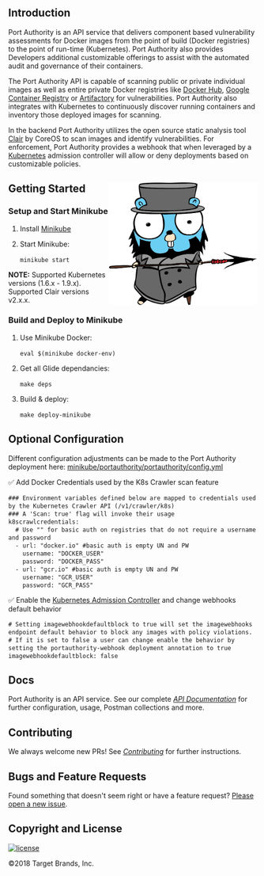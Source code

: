 ## Introduction

Port Authority is an API service that delivers component based vulnerability assessments for Docker images from the point of build (Docker registries) to the point of run-time (Kubernetes). Port Authority also provides Developers additional customizable offerings to assist with the automated audit and governance of their containers.

The Port Authority API is capable of scanning public or private individual images as well as entire private Docker registries like [Docker Hub](https://hub.docker.com), [Google Container Registry](https://cloud.google.com/container-registry/) or [Artifactory](https://jfrog.com/artifactory/) for vulnerabilities. Port Authority also integrates with Kubernetes to continuously discover running containers and inventory those deployed images for scanning.

In the backend Port Authority utilizes the open source static analysis tool [Clair](https://github.com/coreos/clair) by CoreOS to scan images and identify vulnerabilities. For enforcement, Port Authority provides a webhook that when leveraged by a [Kubernetes](https://github.com/kubernetes/kubernetes) admission controller will allow or deny deployments based on customizable policies.


## Getting Started <img align="right" width="300" src="imgs/ahab-small.png">

### Setup and Start Minikube
1. Install [Minikube](https://github.com/kubernetes/minikube)
2. Start Minikube:

   `minikube start`

**NOTE:** Supported Kubernetes versions (1.6.x - 1.9.x). Supported Clair versions v2.x.x.

### Build and Deploy to Minikube
1. Use Minikube Docker:

   `eval $(minikube docker-env)`

2. Get all Glide dependancies:

   `make deps`

3. Build & deploy:

   `make deploy-minikube`

## Optional Configuration
Different configuration adjustments can be made to the Port Authority deployment here: [minikube/portauthority/portauthority/config.yml](minikube/portauthority/portauthority/config.yml)

:white_check_mark: Add Docker Credentials used by the K8s Crawler scan feature

```
### Environment variables defined below are mapped to credentials used by the Kubernetes Crawler API (/v1/crawler/k8s)
### A 'Scan: true' flag will invoke their usage
k8scrawlcredentials:
  # Use "" for basic auth on registries that do not require a username and password
  - url: "docker.io" #basic auth is empty UN and PW
    username: "DOCKER_USER"
    password: "DOCKER_PASS"
  - url: "gcr.io" #basic auth is empty UN and PW
    username: "GCR_USER"
    password: "GCR_PASS"
```

:white_check_mark: Enable the [Kubernetes Admission Controller](docs/webhook-example/README.md) and change webhooks default behavior
```
# Setting imagewebhookdefaultblock to true will set the imagewebhooks endpoint default behavior to block any images with policy violations.
# If it is set to false a user can change enable the behavior by setting the portauthority-webhook deployment annotation to true
imagewebhookdefaultblock: false
```


## Docs

Port Authority is an API service.  See our complete [_API Documentation_](docs/README.md) for further configuration, usage, Postman collections and more.

## Contributing

We always welcome new PRs! See [_Contributing_](CONTRIBUTING.md) for further instructions.

## Bugs and Feature Requests

Found something that doesn't seem right or have a feature request? [Please open a new issue](issues/new/).

## Copyright and License

[![license](https://img.shields.io/badge/License-Apache%202.0-blue.svg)](LICENSE.txt)

&copy;2018 Target Brands, Inc.
